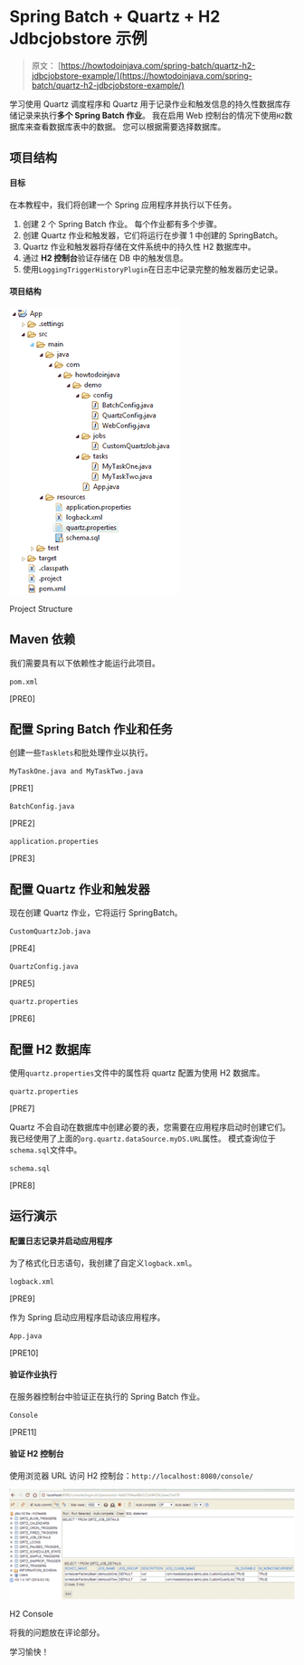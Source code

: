 # Spring Batch + Quartz + H2 Jdbcjobstore 示例

> 原文： [https://howtodoinjava.com/spring-batch/quartz-h2-jdbcjobstore-example/](https://howtodoinjava.com/spring-batch/quartz-h2-jdbcjobstore-example/)

学习使用 Quartz 调度程序和 Quartz 用于记录作业和触发信息的持久性数据库存储记录来执行**多个 Spring Batch 作业**。 我在启用 Web 控制台的情况下使用`H2`数据库来查看数据库表中的数据。 您可以根据需要选择数据库。

## 项目结构

#### 目标

在本教程中，我们将创建一个 Spring 应用程序并执行以下任务。

1.  创建 2 个 Spring Batch 作业。 每个作业都有多个步骤。
2.  创建 Quartz 作业和触发器，它们将运行在步骤 1 中创建的 SpringBatch。
3.  Quartz 作业和触发器将存储在文件系统中的持久性 H2 数据库中。
4.  通过 **H2 控制台**验证存储在 DB 中的触发信息。
5.  使用`LoggingTriggerHistoryPlugin`在日志中记录完整的触发器历史记录。

#### 项目结构

![Project Structure](img/829fa7c45324bddf48aa62c24ae674d3.jpg)

Project Structure

[](maven)

## Maven 依赖

我们需要具有以下依赖性才能运行此项目。

`pom.xml`

[PRE0]

## 配置 Spring Batch 作业和任务

创建一些`Tasklets`和批处理作业以执行。

`MyTaskOne.java and MyTaskTwo.java`

[PRE1]

`BatchConfig.java`

[PRE2]

`application.properties`

[PRE3]

## 配置 Quartz 作业和触发器

现在创建 Quartz 作业，它将运行 SpringBatch。

`CustomQuartzJob.java`

[PRE4]

`QuartzConfig.java`

[PRE5]

`quartz.properties`

[PRE6]

## 配置 H2 数据库

使用`quartz.properties`文件中的属性将 quartz 配置为使用 H2 数据库。

`quartz.properties`

[PRE7]

Quartz 不会自动在数据库中创建必要的表，您需要在应用程序启动时创建它们。 我已经使用了上面的`org.quartz.dataSource.myDS.URL`属性。 模式查询位于`schema.sql`文件中。

`schema.sql`

[PRE8]

## 运行演示

#### 配置日志记录并启动应用程序

为了格式化日志语句，我创建了自定义`logback.xml`。

`logback.xml`

[PRE9]

作为 Spring 启动应用程序启动该应用程序。

`App.java`

[PRE10]

#### 验证作业执行

在服务器控制台中验证正在执行的 Spring Batch 作业。

`Console`

[PRE11]

#### 验证 H2 控制台

使用浏览器 URL 访问 H2 控制台：`http://localhost:8080/console/`

![H2 Console](img/02405e7b8e4a46d943b13e82ce08aeef.jpg)

H2 Console

将我的问题放在评论部分。

学习愉快！